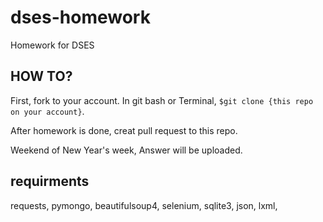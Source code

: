 # dses-homework
Homework for DSES

## HOW TO?

First, fork to your account.
In git bash or Terminal, `$git clone {this repo on your account}`.

After homework is done, creat pull request to this repo.

Weekend of New Year's week, Answer will be uploaded.

## requirments
requests,
pymongo,
beautifulsoup4,
selenium,
sqlite3,
json,
lxml,
